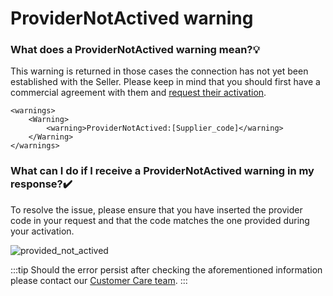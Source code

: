 ﻿---
sidebar_position: 17
---

# ProviderNotActived warning

### What does a ProviderNotActived warning mean?💡
This warning is returned in those cases the connection has not yet been established with the Seller. Please keep in mind that you should first have a commercial agreement with them and [request their activation](/kb/connections/my-connections/guick-guide-to-auto-activations).

```
<warnings>
    <Warning>
        <warning>ProviderNotActived:[Supplier_code]</warning>
    </Warning>
</warnings>
```
### What can I do if I receive a ProviderNotActived warning in my response?✔️
To resolve the issue, please ensure that you have inserted the provider code in your request and that the code matches the one provided during your activation.

![provided_not_actived](https://storage.travelgate.com/kbase/provided_not_actived.jpg)

:::tip
Should the error persist after checking the aforementioned information please contact our [Customer Care team](https://app.travelgatex.com/tickets).
:::